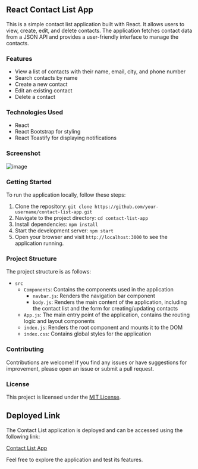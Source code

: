 ## React Contact List App

This is a simple contact list application built with React. It allows users to view, create, edit, and delete contacts. The application fetches contact data from a JSON API and provides a user-friendly interface to manage the contacts.

### Features

- View a list of contacts with their name, email, city, and phone number
- Search contacts by name
- Create a new contact
- Edit an existing contact
- Delete a contact

### Technologies Used

- React
- React Bootstrap for styling
- React Toastify for displaying notifications


### Screenshot


![image](https://github.com/arijitmandal10/contact-list-app/assets/114182784/312f3d1c-eaec-489f-8b30-3ab992243779)

### Getting Started

To run the application locally, follow these steps:

1. Clone the repository: `git clone https://github.com/your-username/contact-list-app.git`
2. Navigate to the project directory: `cd contact-list-app`
3. Install dependencies: `npm install`
4. Start the development server: `npm start`
5. Open your browser and visit `http://localhost:3000` to see the application running.

### Project Structure

The project structure is as follows:

- `src`
  - `Components`: Contains the components used in the application
    - `navbar.js`: Renders the navigation bar component
    - `body.js`: Renders the main content of the application, including the contact list and the form for creating/updating contacts
  - `App.js`: The main entry point of the application, contains the routing logic and layout components
  - `index.js`: Renders the root component and mounts it to the DOM
  - `index.css`: Contains global styles for the application

### Contributing

Contributions are welcome! If you find any issues or have suggestions for improvement, please open an issue or submit a pull request.

### License

This project is licensed under the [MIT License](LICENSE).


## Deployed Link

The Contact List application is deployed and can be accessed using the following link:

[Contact List App](https://contact-list-arijit.netlify.app)

Feel free to explore the application and test its features.



